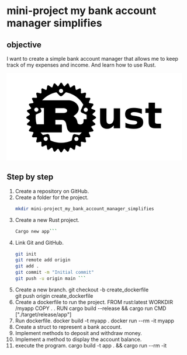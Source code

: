 # mini-project my bank account manager simplifies

## objective
I want to create a simple bank account manager that allows me to keep track of my expenses and income.
And learn how to use Rust.

![Rust](img/Rust.png)

## Step by step
1. Create a repository on GitHub.
2. Create a folder for the project.
   ```bash
   mkdir mini-project_my_bank_account_manager_simplifies
   ```
4. Create a new Rust project.
   ```bash
   Cargo new app```
6. Link Git and GitHub.
   ```bash
   git init
   git remote add origin
   git add .
   git commit -m "Initial commit"
   git push -u origin main ```
7. Create a new branch.
   <code-block lang="bash">git checkout -b create_dockerfile</code-block>   
   <code-block lang="bash">git push origin create_dockerfile</code-block>
8. Create a dockerfile to run the project.
   <code-block lang="docker">FROM rust:latest
   WORKDIR /myapp
   COPY . .
   RUN cargo build --release && cargo run
   CMD ["./target/release/app"]</code-block>
9. Run dockerfile.
   <code-block lang="bash">docker build -t myapp .</code-block>
   <code-block lang="bash">docker run --rm -it myapp</code-block>
10. Create a struct to represent a bank account.
11. Implement methods to deposit and withdraw money.
12. Implement a method to display the account balance.
13. execute the program.
    <code-block lang="bash">cargo build -t app . && cargo run --rm -it <app></app></code-block>
    
